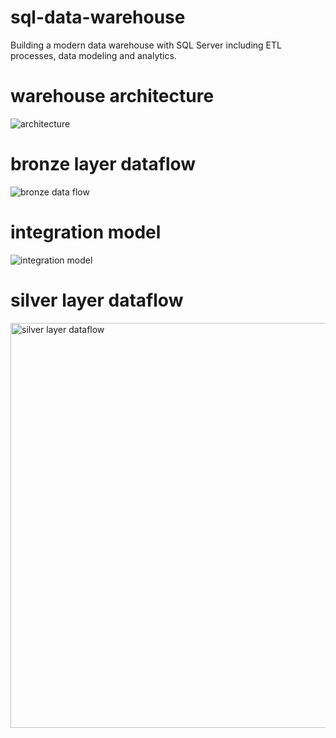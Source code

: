 # sql-data-warehouse

Building a modern data warehouse with SQL Server including ETL processes, data modeling and analytics.

# warehouse architecture

![architecture](https://github.com/user-attachments/assets/b9392956-9270-42c4-803a-6b9d68f49d5a)

# bronze layer dataflow

![bronze data flow](https://github.com/user-attachments/assets/d2bc7f45-18d3-4555-b56a-5d567b5b6b94)

# integration model

![integration model](https://github.com/user-attachments/assets/2b868ec5-9e80-4f94-aeb1-a87642035545)

# silver layer dataflow

<img width="724" height="648" alt="silver layer dataflow" src="https://github.com/user-attachments/assets/61d9b2e6-be27-40c2-b1d8-29a5888d5b0a" />



